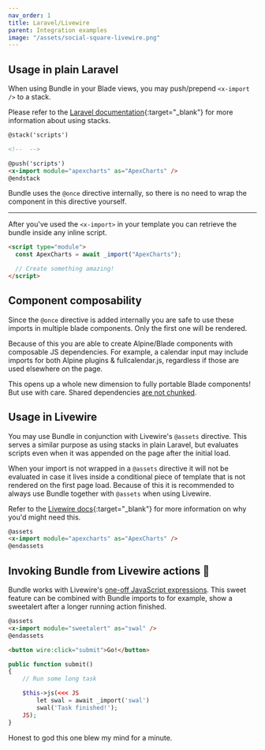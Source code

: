 ```yaml
---
nav_order: 1
title: Laravel/Livewire
parent: Integration examples
image: "/assets/social-square-livewire.png"
---
```


## Usage in plain Laravel

When using Bundle in your Blade views, you may push/prepend `<x-import />` to a stack.

Please refer to the [Laravel documentation](https://laravel.com/docs/10.x/blade#stacks){:target="\_blank"} for more information about using stacks.

```html
@stack('scripts')

<!--  -->

@push('scripts')
<x-import module="apexcharts" as="ApexCharts" />
@endstack
```

Bundle uses the `@once` directive internally, so there is no need to wrap the component in this directive yourself.

---

After you've used the `<x-import>` in your template you can retrieve the bundle inside any inline script.

```html
<script type="module">
  const ApexCharts = await _import("ApexCharts");

  // Create something amazing!
</script>
```

## Component composability

Since the `@once` directive is added internally you are safe to use these imports in multiple blade components. Only the first one will be rendered.

Because of this you are able to create Alpine/Blade components with composable JS dependencies. For example, a calendar input may include imports for both Alpine plugins & fullcalendar.js, regardless if those are used elsewhere on the page.

This opens up a whole new dimension to fully portable Blade components! But use with care. Shared dependencies [are not chunked](https://laravel-bundle.dev/caveats.html#code-splitting).

## Usage in Livewire

You may use Bundle in conjunction with Livewire's `@assets` directive. This serves a similar purpose as using stacks in plain Laravel, but evaluates scripts even when it was appended on the page after the initial load.

When your import is not wrapped in a `@assets` directive it will not be evaluated in case it lives inside a conditional piece of template that is not rendered on the first page load. Because of this it is recommended to always use Bundle together with `@assets` when using Livewire.

Refer to the [Livewire docs](https://livewire.laravel.com/docs/javascript#loading-assets){:target="\_blank"} for more information on why you'd might need this.

```html
@assets
<x-import module="apexcharts" as="ApexCharts" />
@endassets
```

## Invoking Bundle from Livewire actions 🤯

Bundle works with Livewire's [one-off JavaScript expressions](https://livewire.laravel.com/docs/actions#evaluating-one-off-javascript-expressions). This sweet feature can be combined with Bundle imports to for example, show a sweetalert after a longer running action finished.

```html
@assets
<x-import module="sweetalert" as="swal" />
@endassets

<button wire:click="submit">Go!</button>
```

```php
public function submit()
{
    // Run some long task

    $this->js(<<< JS
        let swal = await _import('swal')
        swal('Task finished!');
    JS);
}
```

Honest to god this one blew my mind for a minute.
